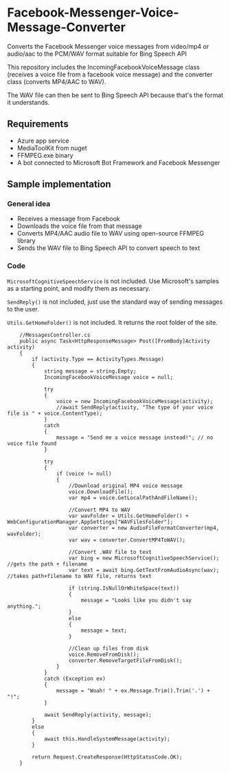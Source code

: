 # Facebook-Messenger-Voice-Message-Converter
Converts the Facebook Messenger voice messages from video/mp4 or audio/aac to the PCM/WAV format suitable for Bing Speech API

This repository includes the IncomingFacebookVoiceMessage class (receives a voice file from a facebook voice message) and the converter class (converts MP4/AAC to WAV).

The WAV file can then be sent to Bing Speech API because that's the format it understands.

## Requirements

* Azure app service
* MediaToolKit from nuget
* FFMPEG.exe binary
* A bot connected to Microsoft Bot Framework and Facebook Messenger

## Sample implementation

### General idea

* Receives a message from Facebook
* Downloads the voice file from that message
* Converts MP4/AAC audio file to WAV using open-source FFMPEG library
* Sends the WAV file to Bing Speech API to convert speech to text

### Code

`MicrosoftCognitiveSpeechService` is not included. Use Microsoft's samples as a starting point, and modify them as necessary.

`SendReply()` is not included, just use the standard way of sending messages to the user. 

`Utils.GetHomeFolder()` is not included. It returns the root folder of the site. 

        //MessagesController.cs
        public async Task<HttpResponseMessage> Post([FromBody]Activity activity)
        {
            if (activity.Type == ActivityTypes.Message)
            {
                string message = string.Empty;
                IncomingFacebookVoiceMessage voice = null;
                
                try
                {
                    voice = new IncomingFacebookVoiceMessage(activity);
                    //await SendReply(activity, "The type of your voice file is " + voice.ContentType);
                }
                catch
                {
                    message = "Send me a voice message instead!"; // no voice file found
                }

                try
                {
                    if (voice != null)
                    {
                        //Download original MP4 voice message
                        voice.DownloadFile();
                        var mp4 = voice.GetLocalPathAndFileName();

                        //Convert MP4 to WAV
                        var wavFolder = Utils.GetHomeFolder() + WebConfigurationManager.AppSettings["WAVFilesFolder"];
                        var converter = new AudioFileFormatConverter(mp4, wavFolder);
                        var wav = converter.ConvertMP4ToWAV();

                        //Convert .WAV file to text
                        var bing = new MicrosoftCognitiveSpeechService(); //gets the path + filename
                        var text = await bing.GetTextFromAudioAsync(wav); //takes path+filename to WAV file, returns text

                        if (string.IsNullOrWhiteSpace(text))
                        {
                            message = "Looks like you didn't say anything.";
                        }
                        else
                        {
                            message = text;
                        }

                        //Clean up files from disk
                        voice.RemoveFromDisk();
                        converter.RemoveTargetFileFromDisk();
                    }
                }
                catch (Exception ex)
                {
                    message = "Woah! " + ex.Message.Trim().Trim('.') + "!";
                }

                await SendReply(activity, message);
            }
            else
            {
                await this.HandleSystemMessage(activity);
            }

            return Request.CreateResponse(HttpStatusCode.OK);
        }
